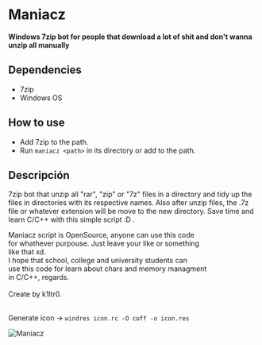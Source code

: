 # Maniacz

**Windows 7zip bot for people that download a lot of shit and don't wanna unzip all manually** 

## Dependencies

* 7zip
* Windows OS

## How to use

* Add 7zip to the path.
* Run `maniacz <path>` in its directory or add to the path.

## Descripción

7zip bot that unzip all "rar", "zip" or "7z" files in a directory and tidy up the files in directories with its
respective names. Also after unzip files, the .7z file or whatever extension will be move to the new directory.
Save time and learn C/C++ with this simple script :D . 

Maniacz script is OpenSource, anyone can use this code   <br>
for whathever purpouse. Just leave your like or something<br>
like that xd.                                            <br>
I hope that school, college and university students can  <br>
use this code for learn about chars and memory managment <br>
in C/C++, regards.                                       <br>
                                                         <br>
Create by k1ltr0. <br>
<br>

Generate icon -> `windres icon.rc -O coff -o icon.res`

![Maniacz](./imgs/maniacz.ico)